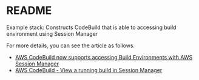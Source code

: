 # README

Example stack: Constructs CodeBuild that is able to accessing build environment using Session Manager

For more details, you can see the article as follows.

- [AWS CodeBuild now supports accessing Build Environments with AWS Session Manager](https://aws.amazon.com/jp/about-aws/whats-new/2020/07/aws-codebuild-now-supports-accessing-build-environments-with-aws-session-manager/)
- [AWS CodeBuild - View a running build in Session Manager](https://docs.aws.amazon.com/codebuild/latest/userguide/session-manager.html)